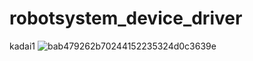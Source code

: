 # robotsystem_device_driver
kadai1
![bab479262b70244152235324d0c3639e](https://user-images.githubusercontent.com/77446351/146252630-d78beb55-0155-4534-ac2e-2a4741e0edee.png)
